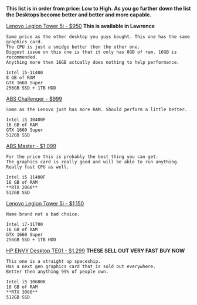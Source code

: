<!--- https://akirameru.github.io/list/ -->
**This list is in order from price: Low to High. 
As you go further down the list the Desktops become better and better and more capable.**


[Lenovo Legion Tower 5i - $950](https://www.bestbuy.com/site/lenovo-legion-tower-5i-gaming-desktop-intel-core-i5-11400-8gb-memory-nvidia-geforce-gtx-1660-super-256gb-ssd-1tb-hdd-raven-black/6453877.p?skuId=6453877)
**This is available in Lawrence**
```
Same price as the other desktop you guys bought. This one has the same graphics card.
The CPU is just a smidge better then the other one.
Biggest issue on this one is that it only has 8GB of ram. 16GB is recommended.
Anything more then 16GB actually does nothing to help performance.

Intel i5-11400
8 GB of RAM
GTX 1660 Super
256GB SSD + 1TB HDD
```

[ABS Challenger - $999](https://www.newegg.com/abs-ali491/p/N82E16883360086?quicklink=true)
```
Same as the Lenovo just has more RAM. Should perform a little better.

Intel i5 10400F
16 GB of RAM
GTX 1660 Super
512GB SSD
```

[ABS Master - $1,099](https://www.newegg.com/abs-ali524/p/N82E16883360129)
```
For the price this is probably the best thing you can get.
The graphics card is really good and will be able to run anything. 
Really fast CPU as well.

Intel i5 11400F
16 GB of RAM
**RTX 2060**
512GB SSD
```

[Lenovo Legion Tower 5i - $1,150](https://www.bestbuy.com/site/lenovo-legion-tower-5i-gaming-desktop-intel-core-i7-11700-16gb-memory-nvidia-geforce-gtx-1660-super-256gb-ssd-1tb-hdd-raven-black/6453878.p?skuId=6453878)
```
Name brand not a bad choice.

Intel i7-11700
16 GB of RAM
GTX 1660 Super
256GB SSD + 1TB HDD
```

[HP ENVY Desktop TE01 - $1,299](https://www.hp.com/us-en/shop/pdp/hp-envy-desktop-te01-2275xtbundle-pc)
**THESE SELL OUT VERY FAST BUY NOW**
```
This one is a straight up spaceship.
Has a next gen graphics card that is sold out everywhere.
Better then anything 99% of people own.

Intel i5 10600K 
16 GB of RAM
**RTX 3060**
512GB SSD
```

